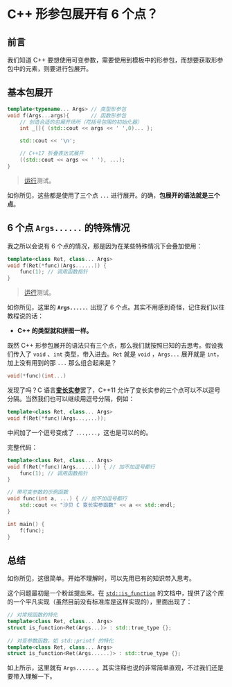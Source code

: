 
# C++ 形参包展开有 6 个点？

## 前言

我们知道 C++ 要想使用可变参数，需要使用到模板中的形参包，而想要获取形参包中的元素，则要进行包展开。

## 基本包展开

```cpp
template<typename... Args> // 类型形参包
void f(Args...args){       // 函数形参包
    // 创造合适的包展开场所（花括号包围的初始化器）
    int _[]{ (std::cout << args << ' ',0)... };

    std::cout << '\n';

    // C++17 折叠表达式展开
    ((std::cout << args << ' '), ...); 
}
```

> [运行](https://godbolt.org/z/MW3KT56fn)测试。

如你所见，这些都是使用了三个点 `...` 进行展开。的确，**包展开的语法就是三个点**。

## 6 个点 `Args......` 的特殊情况

我之所以会说有 6 个点的情况，那是因为在某些特殊情况下会叠加使用：

```cpp
template<class Ret, class... Args>
void f(Ret(*func)(Args......)) {
    func(1); // 调用函数指针
}
```

> [运行](https://godbolt.org/z/vdseKb3f1)测试。

如你所见，这里的 **`Args......`** 出现了 6 个点。其实不用感到奇怪，记住我们以往教程说的话：

- **C++ 的类型就和拼图一样。**

既然 C++ 形参包展开的语法只有三个点，那么我们就按照已知的去思考。假设我们传入了 `void` 、`int` 类型，带入进去。`Ret` 就是 `void` ，`Args...` 展开就是 `int`，加上没有用到的那 `...` 那么组合起来是？

```cpp
void(*func)(int...)
```

发现了吗？C 语言[**变长实参**](https://zh.cppreference.com/w/cpp/language/variadic_arguments)罢了，C++11 允许了变长实参的三个点可以不以逗号分隔。当然我们也可以继续用逗号分隔，例如：

```cpp
template<class Ret, class... Args>
void f(Ret(*func)(Args...,...));
```

中间加了一个逗号变成了 `...,...`，这也是可以的的。

完整代码：

```cpp
template<class Ret, class... Args>
void f(Ret(*func)(Args......)) { // 加不加逗号都行
    func(1); // 调用函数指针
}

// 带可变参数的示例函数
void func(int a, ...) { // 加不加逗号都行
    std::cout << "沙贝 C 变长实参函数" << a << std::endl;
}

int main() {
    f(func);
}
```

## 总结

如你所见，这很简单。开始不理解时，可以先用已有的知识带入思考。

这个问题最初是一个粉丝提出来。在 [`std::is_function`](https://zh.cppreference.com/w/cpp/types/is_function) 的文档中，提供了这个库的一个平凡实现（虽然目前没有标准库是这样实现的），里面出现了：

```cpp
// 对常规函数的特化
template<class Ret, class... Args>
struct is_function<Ret(Args...)> : std::true_type {};
 
// 对变参数函数，如 std::printf 的特化
template<class Ret, class... Args>
struct is_function<Ret(Args......)> : std::true_type {};
```

如上所示，这里就有 `Args......` 。其实注释也说的非常简单直观，不过我们还是要带入理解一下。
